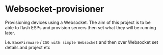 # Websocket-provisioner
Provisioning devices using a Websocket. The aim of this project is to be able to flash ESPs and provision servers
then set what they will be running later.

i.e. `BaseFirmware` / `ISO with simple Websocket` and then over Websocket set details and project etc 
